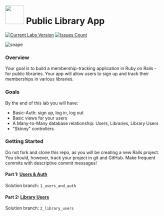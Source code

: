 # <img src="https://cloud.githubusercontent.com/assets/7833470/10899314/63829980-8188-11e5-8cdd-4ded5bcb6e36.png" height="60"> Public Library App

<!-- BEGIN SF-WDI-LABS BADGES -->
<!-- INSTRUCTOR TODO: Make sure to manually bump version number of commits-since ("updates") badge to latest release version -->
[![Current Labs Version](https://img.shields.io/github/tag/sf-wdi-labs/public_library_app.svg?label=sf-wdi-labs)](https://github.com/SF-WDI-LABS/public_library_app)
[![Issues Count](https://img.shields.io/github/issues-raw/sf-wdi-labs/public_library_app.svg)](https://github.com/SF-WDI-LABS/public_library_app/issues)
<!-- END SF-WDI-LABS BADGES -->

![snape](https://media.giphy.com/media/jNcu2YunWZBcI/giphy.gif)

### Overview

Your goal is to build a membership-tracking application in Ruby on Rails - for public libraries. Your app will allow users to sign up and track their memberships in various libraries. 

### Goals

By the end of this lab you will have:

* Basic-Auth: sign up, log in, log out
* Basic views for your users
* A Many-to-Many database relationship: Users, Libraries, Library Users
* "Skinny" controllers

### Getting Started

Do not fork and clone this repo, as you will be creating a new Rails project. You should, however, track your project in git and GitHub.  Make frequent commits with descriptive commit messages!  

#### Part 1: [Users & Auth](1_users_and_auth.md)
Solution branch: `1_users_and_auth`

#### Part 2: [Library Users](2_library_users.md)
Solution branch: `2_library_users`
